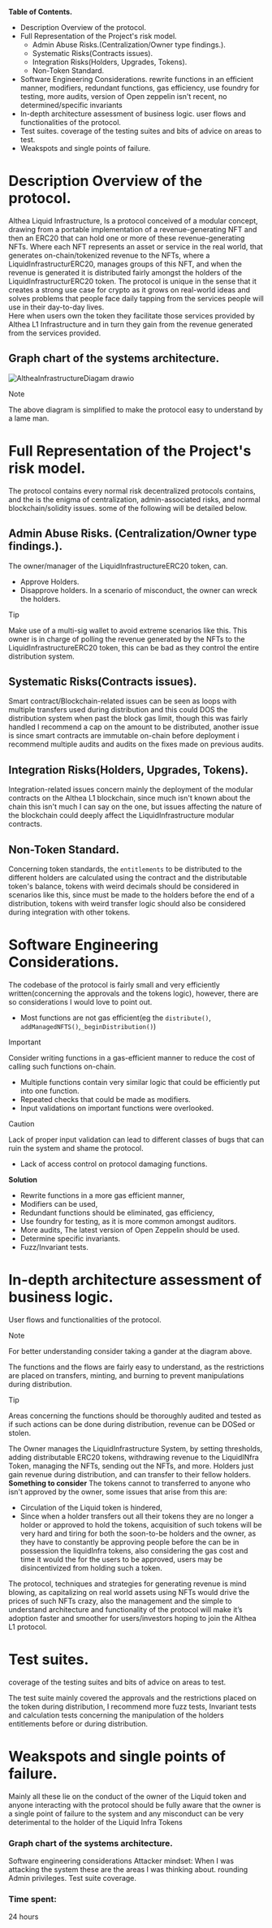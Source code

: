 **Table of Contents.**
- Description Overview of the protocol.
- Full Representation of the Project's risk model.
    * Admin Abuse Risks.(Centralization/Owner type findings.).         
    * Systematic Risks(Contracts issues).
    * Integration Risks(Holders, Upgrades, Tokens).
    * Non-Token Standard.
- Software Engineering Considerations.
rewrite functions in an efficient manner,
modifiers, redundant functions, gas efficiency, use foundry for testing, more audits, version of Open zeppelin isn't recent, no determined/specific invariants
- In-depth architecture assessment of business logic.
user flows and functionalities of the protocol.
- Test suites.
coverage of the testing suites and bits of advice on areas to test.
- Weakspots and single points of failure.











# Description Overview of the protocol.

Althea Liquid Infrastructure, Is a protocol conceived of a modular concept, drawing from a portable implementation of a revenue-generating NFT and then an ERC20 that can hold one or more of these revenue-generating NFTs. Where each NFT represents an asset or service in the real world, that generates on-chain/tokenized revenue to the NFTs, where a LiquidInfrastructurERC20, manages groups of this NFT, and when the revenue is generated it is distributed fairly amongst the holders of the LiquidInfrastructurERC20 token.
The protocol is unique in the sense that it creates a strong use case for crypto as it grows on real-world ideas and solves problems that people face daily tapping from the services people will use in their day-to-day lives.  
Here when users own the token they facilitate those services provided by Althea L1 Infrastructure and in turn they gain from the revenue generated from the services provided. 

## Graph chart of the systems architecture.
![AltheaInfrastructureDiagam drawio](https://github.com/shealtielanz/base/assets/126171088/3efbc81c-d0ec-4edc-9eed-49c016b9b5c2)

> [!NOTE]
> The above diagram is simplified to make the protocol easy to understand by a lame man.
# Full Representation of the Project's risk model.
The protocol contains every normal risk decentralized protocols contains, and the is the enigma of centralization, admin-associated risks, and normal blockchain/solidity issues. some of the following will be detailed below.
## Admin Abuse Risks. (Centralization/Owner type findings.).      
The owner/manager of the LiquidInfrastructureERC20 token, can.
- Approve Holders.
- Disapprove holders.
In a scenario of misconduct, the owner can wreck the holders.
> [!TIP] 
> Make use of a multi-sig wallet to avoid extreme scenarios like this.
This owner is in charge of polling the revenue generated by the NFTs to the LiquidInfrastructureERC20 token, this can be bad as they control the entire distribution system.
## Systematic Risks(Contracts issues).
Smart contract/Blockchain-related issues can be seen as loops with multiple transfers used during distribution and this could DOS the distribution system when past the block gas limit, though this was fairly handled I recommend a cap on the amount to be distributed, another issue is since smart contracts are immutable on-chain before deployment i recommend multiple audits and audits on the fixes made on previous audits.
## Integration Risks(Holders, Upgrades, Tokens).
Integration-related issues concern mainly the deployment of the modular contracts on the Althea L1 blockchain, since much isn't known about the chain this isn't much I can say on the one, but issues affecting the nature of the blockchain could deeply affect the LiquidInfrastructure modular contracts.
## Non-Token Standard.
Concerning token standards, the `entitlements` to be distributed to the different holders are calculated using the contract and the distributable token's balance, tokens with weird decimals should be considered in scenarios like this, since must be made to the holders before the end of a distribution, tokens with weird transfer logic should also be considered during integration with other tokens.
# Software Engineering Considerations.
The codebase of the protocol is fairly small and very efficiently written(concerning the approvals and the tokens logic), however, there are so considerations I would love to point out.
- Most functions are not gas efficient(eg the `distribute()`, `addManagedNFTS()`,`_beginDistribution()`)
> [!IMPORTANT] 
> Consider writing functions in a gas-efficient manner to reduce the cost of calling such functions on-chain. 

- Multiple functions contain very similar logic that could be efficiently put into one function.
- Repeated checks that could be made as modifiers.
- Input validations on important functions were overlooked.
> [!CAUTION]
> Lack of proper input validation can lead to different classes of bugs that can ruin the system and shame the protocol.

- Lack of access control on protocol damaging functions.

**Solution**

- Rewrite functions in a more gas efficient manner,
- Modifiers can be used, 
- Redundant functions should be eliminated, gas efficiency, 
- Use foundry for testing, as it is more common amongst auditors.
- More audits, 
The latest version of Open Zeppelin should be used.
- Determine specific invariants.
- Fuzz/Invariant tests. 

# In-depth architecture assessment of business logic.
User flows and functionalities of the protocol.
> [!NOTE] 
> For better understanding consider taking a gander at the diagram above.

The functions and the flows are fairly easy to understand, as the restrictions are placed on transfers, minting, and burning to prevent manipulations during distribution.
> [!TIP] 
> Areas concerning the functions should be thoroughly audited and tested as if such actions can be done during distribution, revenue can be DOSed or stolen.

The Owner manages the LiquidInfrastructure System, by setting thresholds, adding distributable ERC20 tokens, withdrawing revenue to the LiquidINfra Token, managing the NFTs, sending out the NFTs, and more. Holders just gain revenue during distribution, and can transfer to their fellow holders. 
**Something to consider**
The tokens cannot to transferred to anyone who isn't approved by the owner, some issues that arise from this are:
- Circulation of the Liquid token is hindered,
- Since when a holder transfers out all their tokens they are no longer a holder or approved to hold the tokens, acquisition of such tokens will be very hard and tiring for both the soon-to-be holders and the owner, as they have to constantly be approving people before the can be in possession the liquidInfra tokens, also considering the gas cost and time it would the for the users to be approved, users may be disincentivized from holding such a token.

The protocol, techniques and strategies for generating revenue is mind blowing, as capitalizing on real world assets using NFTs would drive the prices of such NFTs crazy, also the management and the simple to understand architecture and functionality of the protocol will make it’s adoption faster and smoother for users/investors hoping to join the Althea L1 protocol.
# Test suites.
coverage of the testing suites and bits of advice on areas to test.

The test suite mainly covered the approvals and the restrictions placed on the token during distribution, I recommend more fuzz tests, Invariant tests and calculation tests concerning the manipulation of the holders entitlements before or during distribution.

# Weakspots and single points of failure.
Mainly all these lie on the conduct of the owner of the Liquid token and anyone interacting with the protocol should be fully aware that the owner is a single point of failure to the system and any misconduct can be very deterimental to the holder of the Liquid Infra Tokens













### Graph chart of the systems architecture.


Software engineering considerations
Attacker mindset: When I was attacking the system these are the areas I was thinking about. rounding
Admin privileges.
Test suite coverage.















### Time spent:
24 hours